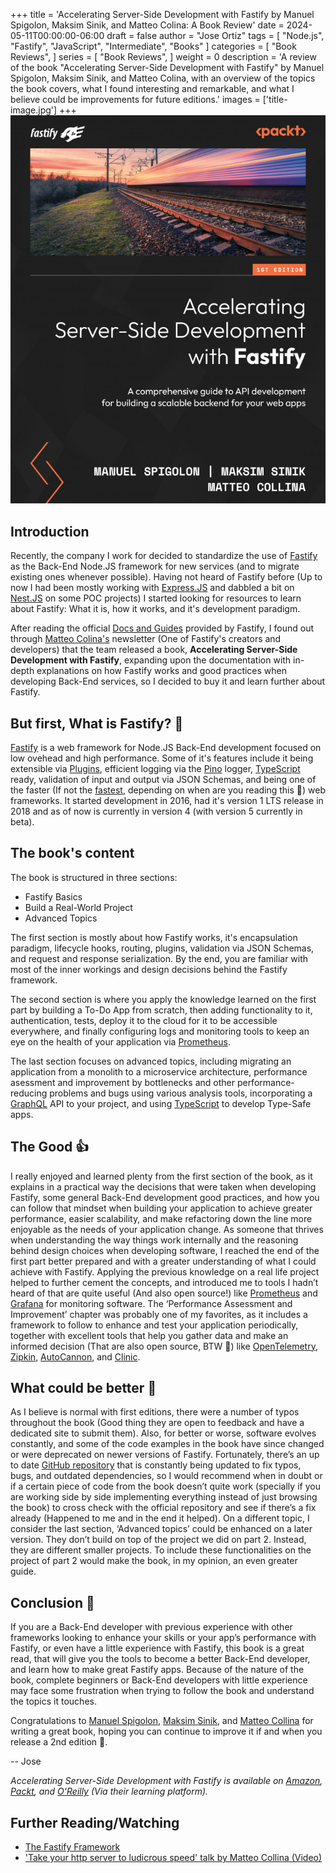 +++
title = 'Accelerating Server-Side Development with Fastify by Manuel Spigolon, Maksim Sinik, and Matteo Colina: A Book Review'
date = 2024-05-11T00:00:00-06:00
draft = false
author = "Jose Ortiz"
tags = [
    "Node.js",
    "Fastify",
    "JavaScript",
    "Intermediate",
    "Books"
]
categories = [
    "Book Reviews",
]
series = [
    "Book Reviews",
]
weight = 0
description = 'A review of the book "Accelerating Server-Side Development with Fastify" by Manuel Spigolon, Maksim Sinik, and Matteo Colina, with an overview of the topics the book covers, what I found interesting and remarkable, and what I believe could be improvements for future editions.'
images = ['title-image.jpg']
+++
![Book Cover](./book_cover.jpeg 'Cover image source: Packtpub.com')

## Introduction

Recently, the company I work for decided to standardize the use of [Fastify](https://fastify.dev) as the Back-End Node.JS framework for new services (and to migrate existing ones whenever possible). Having not heard of Fastify before (Up to now I had been mostly working with [Express.JS](https://expressjs.com) and dabbled a bit on [Nest.JS](https://nestjs.com) on some POC projects) I started looking for resources to learn about Fastify: What it is, how it works, and it's development paradigm.

After reading the official [Docs and Guides](https://fastify.dev/docs/latest/) provided by Fastify, I found out through [Matteo Colina's](https://nodeland.dev) newsletter (One of Fastify's creators and developers) that the team released a book, **Accelerating Server-Side Development with Fastify**, expanding upon the documentation with in-depth explanations on how Fastify works and good practices when developing Back-End services, so I decided to buy it and learn further about Fastify.

## But first, What is Fastify? 🤔

[Fastify](https://fastify.dev) is a web framework for Node.JS Back-End development focused on low ovehead and high performance. Some of it's features include it being extensible via [Plugins](https://fastify.dev/ecosystem/), efficient logging via the [Pino](https://getpino.io) logger, [TypeScript](https://www.typescriptlang.org) ready, validation of input and output via JSON Schemas, and being one of the faster (If not the [fastest](https://fastify.dev/benchmarks/), depending on when are you reading this 👀) web frameworks. It started development in 2016, had it's version 1 LTS release in 2018 and as of now is currently in version 4 (with version 5 currently in beta).

## The book's content

The book is structured in three sections:

- Fastify Basics
- Build a Real-World Project
- Advanced Topics

The first section is mostly about how Fastify works, it's encapsulation paradigm, lifecycle hooks, routing, plugins, validation via JSON Schemas, and request and response serialization. By the end, you are familiar with most of the inner workings and design decisions behind the Fastify framework.

The second section is where you apply the knowledge learned on the first part by building a To-Do App from scratch, then adding functionality to it, authentication, tests, deploy it to the cloud for it to be accessible everywhere, and finally configuring logs and monitoring tools to keep an eye on the health of your application via [Prometheus](https://prometheus.io).

The last section focuses on advanced topics, including migrating an application from a monolith to a microservice architecture, performance asessment and improvement by bottlenecks and other performance-reducing problems and bugs using various analysis tools, incorporating a [GraphQL](https://graphql.org) API to your project, and using [TypeScript](https://www.typescriptlang.org) to develop Type-Safe apps.

## The Good :+1:

I really enjoyed and learned plenty from the first section of the book, as it explains in a practical way the decisions that were taken when developing Fastify, some general Back-End development good practices, and how you can follow that mindset when building your application to achieve greater performance, easier scalability, and make refactoring down the line more enjoyable as the needs of your application change. As someone that thrives when understanding the way things work internally and the reasoning behind design choices when developing software, I reached the end of the first part better prepared and with a greater understanding of what I could achieve with Fastify. Applying the previous knowledge on a real life project helped to further cement the concepts, and introduced me to tools I hadn’t heard of that are quite useful (And also open source!) like [Prometheus](https://prometheus.io) and [Grafana](https://grafana.com/) for monitoring software. The ‘Performance Assessment and Improvement’ chapter was probably one of my favorites, as it includes a framework to follow to enhance and test your application periodically, together with excellent tools that help you gather data and make an informed decision (That are also open source, BTW 🙌) like [OpenTelemetry](https://opentelemetry.io/), [Zipkin](https://zipkin.io), [AutoCannon](https://github.com/mcollina/autocannon), and [Clinic](https://clinicjs.org/).

## What could be better 🧐

As I believe is normal with first editions, there were a number of typos throughout the book (Good thing they are open to feedback and have a dedicated site to submit them). Also, for better or worse, software evolves constantly, and some of the code examples in the book have since changed or were deprecated on newer versions of Fastify. Fortunately, there’s an up to date [GitHub repository](https://github.com/PacktPublishing/Accelerating-Server-Side-Development-with-Fastify) that is constantly being updated to fix typos, bugs, and outdated dependencies, so I would recommend when in doubt or if a certain piece of code from the book doesn’t quite work (specially if you are working side by side implementing everything instead of just browsing the book) to cross check with the official repository and see if there’s a fix already (Happened to me and in the end it helped).
On a different topic, I consider the last section, ‘Advanced topics’ could be enhanced on a later version. They don’t build on top of the project we did on part 2. Instead, they are different smaller projects. To include these functionalities on the project of part 2 would make the book, in my opinion, an even greater guide.

## Conclusion 🥁

If you are a Back-End developer with previous experience with other frameworks looking to enhance your skills or your app’s performance with Fastify, or even have a little experience with Fastify, this book is a great read, that will give you the tools to become a better Back-End developer, and learn how to make great Fastify apps. Because of the nature of the book, complete beginners or Back-End developers with little experience may face some frustration when trying to follow the book and understand the topics it touches.

Congratulations to [Manuel Spigolon](https://github.com/Eomm), [Maksim Sinik](https://maksim.dev), and [Matteo Collina](https://nodeland.dev) for writing a great book, hoping you can continue to improve it if and when you release a 2nd edition 🎉.

-- Jose

*Accelerating Server-Side Development with Fastify is available on [Amazon](https://www.amazon.com/Accelerating-Server-Side-Development-Fastify-comprehensive/dp/1800563582/ref=tmm_pap_swatch_0?link_from_packtlink=yes), [Packt](https://www.packtpub.com/product/accelerating-server-side-development-with-fastify/9781800563582), and [O'Reilly](https://www.oreilly.com/library/view/accelerating-server-side-development/9781800563582/?_gl=1*1bexho7*_ga*MTIyOTM1MjU1MS4xNzE1NDg1MjI2*_ga_092EL089CH*MTcxNTQ4NTIyNi4xLjAuMTcxNTQ4NTIyOC41OC4wLjA.) (Via their learning platform).*

## Further Reading/Watching

- [The Fastify Framework](https://fastify.dev)
- ['Take your http server to ludicrous speed' talk by Matteo Collina (Video)](https://www.youtube.com/watch?v=5z46jJZNe8k)